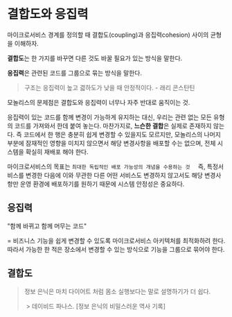 # 결합도와 응집력

 마이크로서비스 경계를 정의할 때 결합도(coupling)과 응집력cohesion) 사이의 균형을 이해하자.

**결합도**는 한 가지를 바꾸면 다른 것도 바꿀 필요가 있는 방식을 말한다.

**응집력**은 관련된 코드를 그룹으로 묶는 방식을 말한다.



> 구조는 응집력이 높고 겳하도가 낮을 때 안정적이다. - 래리 콘스탄틴



모놀리스의 문제점은 결합도와 응집력이 너무나 자주 반대로 움직이는 것. 

 응집력이 있는 코드를 함께 변경이 가능하게 유지하는 대신, 우리는 관련 없는 모든 유형의 코드를 가져와서 한데 붙여 놓는다. 마찬가지로, **느슨한 결합**은 실제로 존재하지 않는다. 즉 코드에서 한 행은 충분히 쉽게 변경할 수 있을지도 모르지만, 모놀리스의 나머지 부분에 잠재적인 영향을 미치지 않으면서 해당 변경사항을 배포할 수는 없으며, 전체 시스템을 확실히 재배포 해야 한다.



마이크로서비스의 목표는 `최대한 독립적인 배포 가능성의 개념을 수용하는 것  ` 즉, 특정서비스를 변경한 다음에 이와 무관한 다른 어떤 서비스도 변경하지 않고서도 해당 변경사항만 운영 환경에 배포하기를 원하기 때문에 시스템 안정성은 중요하다.



## 응집력

"함께 바뀌고 함께 머무는 코드"

= 비즈니스 기능을 쉽게 변경할 수 있도록 마이크로서비스 아키텍처를 최적화하려 한다. 따라서 가능한 한 적은 장소에서 변경할 수 있는 방식으로 기능을 그룹으로 묶어야 한다.

## 결합도

> 정보 은닉은 마치 다이어트 처럼 몸소 실행보다는 말로 설명하기가 더 쉽다.
>
> ​															> 데이비드 파나스. [정보 은닉의 비밀스러운 역사 기록]